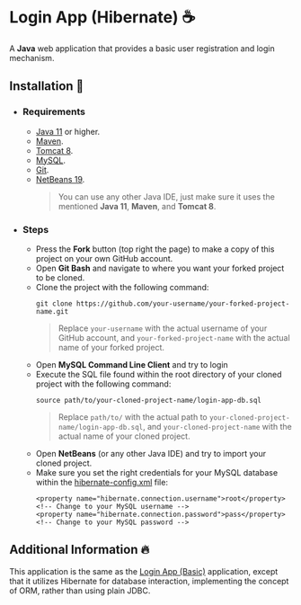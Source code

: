 # Login App (Hibernate) ☕

A **Java** web application that provides a basic user registration and login mechanism. </br>

## Installation 🔌

- ### Requirements

  - [Java 11](https://docs.aws.amazon.com/corretto/latest/corretto-11-ug/downloads-list.html) or higher.
  - [Maven](https://maven.apache.org/download.cgi).
  - [Tomcat 8](https://tomcat.apache.org/download-80.cgi).
  - [MySQL](https://dev.mysql.com/downloads/mysql/).
  - [Git](https://git-scm.com/downloads).
  - [NetBeans 19](https://netbeans.apache.org/front/main/download/nb19/).
    > You can use any other Java IDE, just make sure it uses the mentioned **Java 11**, **Maven**, and **Tomcat 8**. </br>

- ### Steps

  - Press the **Fork** button (top right the page) to make a copy of this project on your own GitHub account.
  - Open **Git Bash** and navigate to where you want your forked project to be cloned.
  - Clone the project with the following command:
      ```
      git clone https://github.com/your-username/your-forked-project-name.git
      ```
      > Replace `your-username` with the actual username of your GitHub account, and `your-forked-project-name` with the actual name of your forked project. </br>
  - Open **MySQL Command Line Client** and try to login 
  - Execute the SQL file found within the root directory of your cloned project with the following command:
      ```
      source path/to/your-cloned-project-name/login-app-db.sql
      ```
      > Replace `path/to/` with the actual path to `your-cloned-project-name/login-app-db.sql`, and `your-cloned-project-name` with the actual name of your cloned project. </br>
  - Open **NetBeans** (or any other Java IDE) and try to import your cloned project.
  - Make sure you set the right credentials for your MySQL database within the
  [hibernate-config.xml](https://github.com/arzak21st/login-app-hibernate/blob/main/src/main/resources/hibernate-config.xml) 
  file:
      ```
      <property name="hibernate.connection.username">root</property> <!-- Change to your MySQL username -->
      <property name="hibernate.connection.password">pass</property> <!-- Change to your MySQL password -->
      ```

## Additional Information 🔥

This application is the same as the 
[Login App (Basic)](https://github.com/arzak21st/login-app-basic) 
application, 
except that it utilizes Hibernate for database interaction, implementing the concept of ORM, rather than using plain JDBC. </br>
